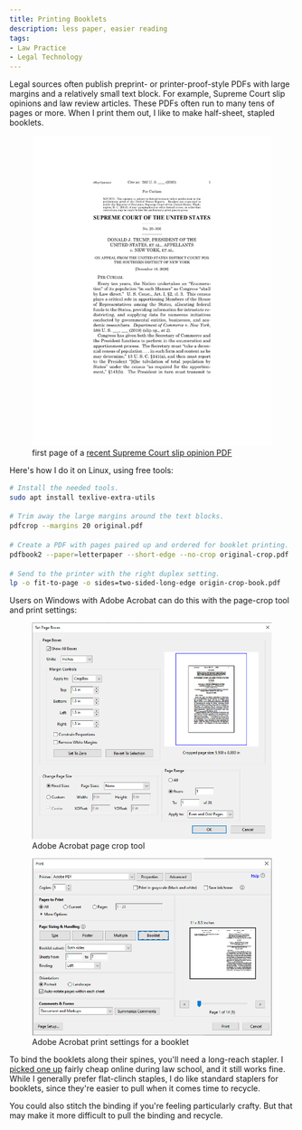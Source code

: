 ```yaml
---
title: Printing Booklets
description: less paper, easier reading
tags:
- Law Practice
- Legal Technology
---
```


Legal sources often publish preprint- or printer-proof-style PDFs with large margins and a relatively small text block.  For example, Supreme Court slip opinions and law review articles.  These PDFs often run to many tens of pages or more.  When I print them out, I like to make half-sheet, stapled booklets.

<figure>
<img alt="first page of a Supreme Court slip opinion" src="/images/supreme-court-opinion-example.jpg">
<figcaption>first page of a <a href="https://www.supremecourt.gov/opinions/20pdf/20-366_7647.pdf">recent Supreme Court slip opinion PDF</a></figcaption>
</figure>

Here's how I do it on Linux, using free tools:

```bash
# Install the needed tools.
sudo apt install texlive-extra-utils

# Trim away the large margins around the text blocks.
pdfcrop --margins 20 original.pdf

# Create a PDF with pages paired up and ordered for booklet printing.
pdfbook2 --paper=letterpaper --short-edge --no-crop original-crop.pdf

# Send to the printer with the right duplex setting.
lp -o fit-to-page -o sides=two-sided-long-edge origin-crop-book.pdf
```

Users on Windows with Adobe Acrobat can do this with the page-crop tool and print settings:

<figure>
<img src="/images/acrobat-crop-pages.png" alt="Adobe Acrobat page crop tool">
<figcaption>Adobe Acrobat page crop tool</figcaption>
</figure>

<figure>
<img src="/images/acrobat-print-booklet.png" alt="Adobe Acrobat print settings for a booklet">
<figcaption>Adobe Acrobat print settings for a booklet</figcaption>
</figure>

To bind the booklets along their spines, you'll need a long-reach stapler.  I [picked one up](https://www.amazon.com/dp/B001B0GWKU/) fairly cheap online during law school, and it still works fine.  While I generally prefer flat-clinch staples, I do like standard staplers for booklets, since they're easier to pull when it comes time to recycle.

You could also stitch the binding if you're feeling particularly crafty.  But that may make it more difficult to pull the binding and recycle.
